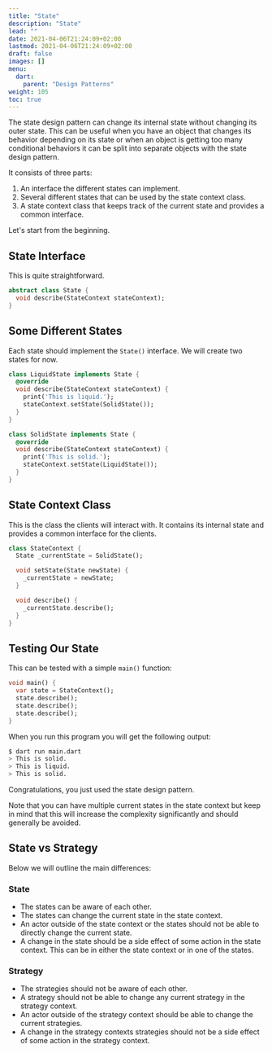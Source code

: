 ```yaml
---
title: "State"
description: "State"
lead: ""
date: 2021-04-06T21:24:09+02:00
lastmod: 2021-04-06T21:24:09+02:00
draft: false
images: []
menu: 
  dart:
    parent: "Design Patterns"
weight: 105
toc: true
---
```


The state design pattern can change its internal state without changing its outer state. This can be useful when you have an object that changes its behavior depending on its state or when an object is getting too many conditional behaviors it can be split into separate objects with the state design pattern.

It consists of three parts:

1. An interface the different states can implement.
2. Several different states that can be used by the state context class.
3. A state context class that keeps track of the current state and provides a common interface.

Let's start from the beginning.

## State Interface

This is quite straightforward.

```dart
abstract class State {
  void describe(StateContext stateContext);
}
```

## Some Different States

Each state should implement the `State()` interface. We will create two states for now.

```dart
class LiquidState implements State {
  @override
  void describe(StateContext stateContext) {
    print('This is liquid.');
    stateContext.setState(SolidState()); 
  }
}
```

```dart
class SolidState implements State {
  @override
  void describe(StateContext stateContext) {
    print('This is solid.');
    stateContext.setState(LiquidState());
  }
}
```

## State Context Class

This is the class the clients will interact with. It contains its internal state and provides a common interface for the clients.

```dart
class StateContext {
  State _currentState = SolidState();

  void setState(State newState) {
    _currentState = newState;
  }

  void describe() {
    _currentState.describe();
  }
}
```

## Testing Our State

This can be tested with a simple `main()` function:

```dart
void main() {
  var state = StateContext();
  state.describe();
  state.describe();
  state.describe();
}
```

When you run this program you will get the following output:

```sh
$ dart run main.dart
> This is solid.
> This is liquid.
> This is solid.
```

Congratulations, you just used the state design pattern.

Note that you can have multiple current states in the state context but keep in mind that this will increase the complexity significantly and should generally be avoided.

## State vs Strategy

Below we will outline the main differences:

### State
- The states can be aware of each other.
- The states can change the current state in the state context.
- An actor outside of the state context or the states should not be able to directly change the current state.
- A change in the state should be a side effect of some action in the state context. This can be in either the state context or in one of the states.

### Strategy
- The strategies should not be aware of each other.
- A strategy should not be able to change any current strategy in the strategy context.
- An actor outside of the strategy context should be able to change the current strategies.
- A change in the strategy contexts strategies should not be a side effect of some action in the strategy context. 
